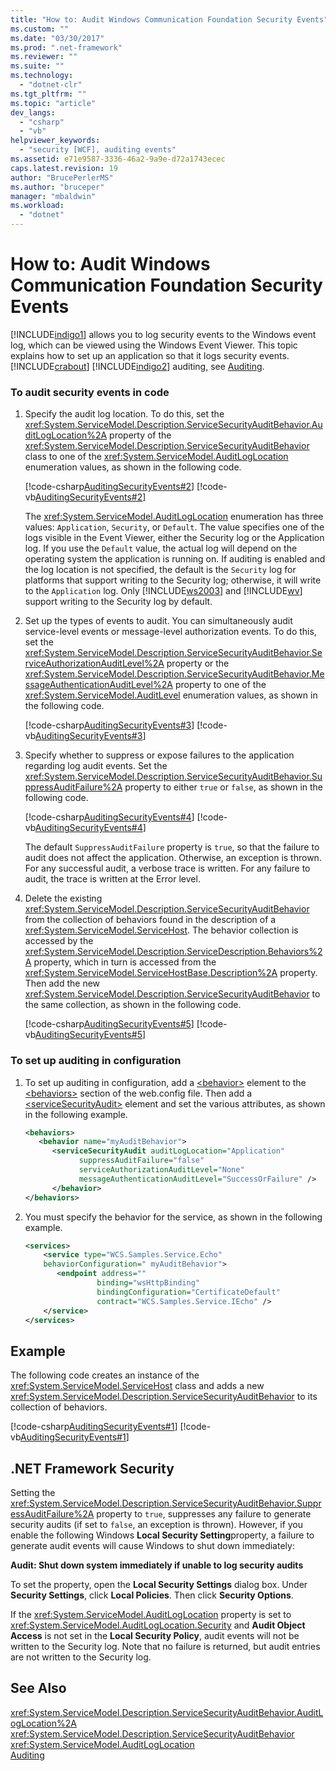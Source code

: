 ```yaml
---
title: "How to: Audit Windows Communication Foundation Security Events"
ms.custom: ""
ms.date: "03/30/2017"
ms.prod: ".net-framework"
ms.reviewer: ""
ms.suite: ""
ms.technology: 
  - "dotnet-clr"
ms.tgt_pltfrm: ""
ms.topic: "article"
dev_langs: 
  - "csharp"
  - "vb"
helpviewer_keywords: 
  - "security [WCF], auditing events"
ms.assetid: e71e9587-3336-46a2-9a9e-d72a1743ecec
caps.latest.revision: 19
author: "BrucePerlerMS"
ms.author: "bruceper"
manager: "mbaldwin"
ms.workload: 
  - "dotnet"
---
```

# How to: Audit Windows Communication Foundation Security Events
[!INCLUDE[indigo1](../../../../includes/indigo1-md.md)] allows you to log security events to the Windows event log, which can be viewed using the Windows Event Viewer. This topic explains how to set up an application so that it logs security events. [!INCLUDE[crabout](../../../../includes/crabout-md.md)] [!INCLUDE[indigo2](../../../../includes/indigo2-md.md)] auditing, see [Auditing](../../../../docs/framework/wcf/feature-details/auditing-security-events.md).  
  
### To audit security events in code  
  
1.  Specify the audit log location. To do this, set the <xref:System.ServiceModel.Description.ServiceSecurityAuditBehavior.AuditLogLocation%2A> property of the <xref:System.ServiceModel.Description.ServiceSecurityAuditBehavior> class to one of the <xref:System.ServiceModel.AuditLogLocation> enumeration values, as shown in the following code.  
  
     [!code-csharp[AuditingSecurityEvents#2](../../../../samples/snippets/csharp/VS_Snippets_CFX/auditingsecurityevents/cs/auditingsecurityevents.cs#2)]
     [!code-vb[AuditingSecurityEvents#2](../../../../samples/snippets/visualbasic/VS_Snippets_CFX/auditingsecurityevents/vb/auditingsecurityevents.vb#2)]  
  
     The <xref:System.ServiceModel.AuditLogLocation> enumeration has three values: `Application`, `Security`, or `Default`. The value specifies one of the logs visible in the Event Viewer, either the Security log or the Application log. If you use the `Default` value, the actual log will depend on the operating system the application is running on. If auditing is enabled and the log location is not specified, the default is the `Security` log for platforms that support writing to the Security log; otherwise, it will write to the `Application` log. Only [!INCLUDE[ws2003](../../../../includes/ws2003-md.md)] and [!INCLUDE[wv](../../../../includes/wv-md.md)] support writing to the Security log by default.  
  
2.  Set up the types of events to audit. You can simultaneously audit service-level events or message-level authorization events. To do this, set the <xref:System.ServiceModel.Description.ServiceSecurityAuditBehavior.ServiceAuthorizationAuditLevel%2A> property or the <xref:System.ServiceModel.Description.ServiceSecurityAuditBehavior.MessageAuthenticationAuditLevel%2A> property to one of the <xref:System.ServiceModel.AuditLevel> enumeration values, as shown in the following code.  
  
     [!code-csharp[AuditingSecurityEvents#3](../../../../samples/snippets/csharp/VS_Snippets_CFX/auditingsecurityevents/cs/auditingsecurityevents.cs#3)]
     [!code-vb[AuditingSecurityEvents#3](../../../../samples/snippets/visualbasic/VS_Snippets_CFX/auditingsecurityevents/vb/auditingsecurityevents.vb#3)]  
  
3.  Specify whether to suppress or expose failures to the application regarding log audit events. Set the <xref:System.ServiceModel.Description.ServiceSecurityAuditBehavior.SuppressAuditFailure%2A> property to either `true` or `false`, as shown in the following code.  
  
     [!code-csharp[AuditingSecurityEvents#4](../../../../samples/snippets/csharp/VS_Snippets_CFX/auditingsecurityevents/cs/auditingsecurityevents.cs#4)]
     [!code-vb[AuditingSecurityEvents#4](../../../../samples/snippets/visualbasic/VS_Snippets_CFX/auditingsecurityevents/vb/auditingsecurityevents.vb#4)]  
  
     The default `SuppressAuditFailure` property is `true`, so that the failure to audit does not affect the application. Otherwise, an exception is thrown. For any successful audit, a verbose trace is written. For any failure to audit, the trace is written at the Error level.  
  
4.  Delete the existing <xref:System.ServiceModel.Description.ServiceSecurityAuditBehavior> from the collection of behaviors found in the description of a <xref:System.ServiceModel.ServiceHost>. The behavior collection is accessed by the <xref:System.ServiceModel.Description.ServiceDescription.Behaviors%2A> property, which in turn is accessed from the <xref:System.ServiceModel.ServiceHostBase.Description%2A> property. Then add the new <xref:System.ServiceModel.Description.ServiceSecurityAuditBehavior> to the same collection, as shown in the following code.  
  
     [!code-csharp[AuditingSecurityEvents#5](../../../../samples/snippets/csharp/VS_Snippets_CFX/auditingsecurityevents/cs/auditingsecurityevents.cs#5)]
     [!code-vb[AuditingSecurityEvents#5](../../../../samples/snippets/visualbasic/VS_Snippets_CFX/auditingsecurityevents/vb/auditingsecurityevents.vb#5)]  
  
### To set up auditing in configuration  
  
1.  To set up auditing in configuration, add a [\<behavior>](../../../../docs/framework/configure-apps/file-schema/wcf/behavior-of-endpointbehaviors.md) element to the [\<behaviors>](../../../../docs/framework/configure-apps/file-schema/wcf/behaviors.md) section of the web.config file. Then add a [\<serviceSecurityAudit>](../../../../docs/framework/configure-apps/file-schema/wcf/servicesecurityaudit.md) element and set the various attributes, as shown in the following example.  
  
    ```xml  
    <behaviors>  
       <behavior name="myAuditBehavior">  
          <serviceSecurityAudit auditLogLocation="Application"  
                suppressAuditFailure="false"   
                serviceAuthorizationAuditLevel="None"   
                messageAuthenticationAuditLevel="SuccessOrFailure" />  
          </behavior>  
    </behaviors>  
    ```  
  
2.  You must specify the behavior for the service, as shown in the following example.  
  
    ```xml  
    <services>  
        <service type="WCS.Samples.Service.Echo"   
        behaviorConfiguration=" myAuditBehavior">  
           <endpoint address=""  
                    binding="wsHttpBinding"  
                    bindingConfiguration="CertificateDefault"   
                    contract="WCS.Samples.Service.IEcho" />  
        </service>  
    </services>  
    ```  
  
## Example  
 The following code creates an instance of the <xref:System.ServiceModel.ServiceHost> class and adds a new <xref:System.ServiceModel.Description.ServiceSecurityAuditBehavior> to its collection of behaviors.  
  
 [!code-csharp[AuditingSecurityEvents#1](../../../../samples/snippets/csharp/VS_Snippets_CFX/auditingsecurityevents/cs/auditingsecurityevents.cs#1)]
 [!code-vb[AuditingSecurityEvents#1](../../../../samples/snippets/visualbasic/VS_Snippets_CFX/auditingsecurityevents/vb/auditingsecurityevents.vb#1)]  
  
## .NET Framework Security  
 Setting the <xref:System.ServiceModel.Description.ServiceSecurityAuditBehavior.SuppressAuditFailure%2A> property to `true`, suppresses any failure to generate security audits (if set to `false`, an exception is thrown). However, if you enable the following Windows **Local Security Setting**property, a failure to generate audit events will cause Windows to shut down immediately:  
  
 **Audit: Shut down system immediately if unable to log security audits**  
  
 To set the property, open the **Local Security Settings** dialog box. Under **Security Settings**, click **Local Policies**. Then click **Security Options**.  
  
 If the <xref:System.ServiceModel.AuditLogLocation> property is set to <xref:System.ServiceModel.AuditLogLocation.Security> and **Audit Object Access** is not set in the **Local Security Policy**, audit events will not be written to the Security log. Note that no failure is returned, but audit entries are not written to the Security log.  
  
## See Also  
 <xref:System.ServiceModel.Description.ServiceSecurityAuditBehavior.AuditLogLocation%2A>  
 <xref:System.ServiceModel.Description.ServiceSecurityAuditBehavior>  
 <xref:System.ServiceModel.AuditLogLocation>  
 [Auditing](../../../../docs/framework/wcf/feature-details/auditing-security-events.md)
